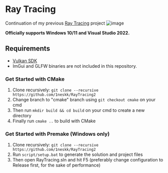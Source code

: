 # Ray Tracing
Continuation of my previous [Ray Tracing](https://github.com/1neskk/raytracing) project
![image](https://github.com/1neskk/RayTracing2/assets/113075816/f2b1e50c-11c6-426c-812b-c89a88347e63)

**Officially supports Windows 10/11 and Visual Studio 2022.**

## Requirements
- [Vulkan SDK](https://vulkan.lunarg.com/)
- ImGui and GLFW binaries are not included in this repository.

### Get Started with CMake
1. Clone recursively: `git clone --recursive https://github.com/1neskk/RayTracing2`
2. Change branch to "cmake" branch using `git checkout cmake` on your cmd
3. Then run `mkdir build && cd build` on your cmd to create a new directory
4. Finally run `cmake ..` to build with CMake

### Get Started with Premake (Windows only)
1. Clone recursively: `git clone --recursive https://github.com/1neskk/RayTracing2`
2. Run `script/setup.bat` to generate the solution and project files
3. Then open RayTracing.sln and hit F5 (preferably change configuration to Release first, for the sake of performance)
